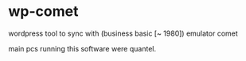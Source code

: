 # wp-comet
wordpress tool to sync with (business basic [~ 1980]) emulator comet

main pcs running this software were quantel.
